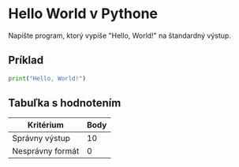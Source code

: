 # Hello World v Pythone

Napíšte program, ktorý vypíše "Hello, World!" na štandardný výstup.

## Príklad

```python
print("Hello, World!")
```

## Tabuľka s hodnotením

| Kritérium        | Body |
| ---------------- | ---- |
| Správny výstup   | 10   |
| Nesprávny formát | 0    |
